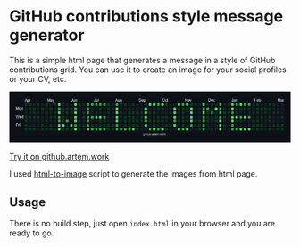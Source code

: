# GitHub contributions style message generator

This is a simple html page that generates a message in a style of GitHub contributions grid.
You can use it to create an image for your social profiles or your CV, etc.

![Welcome example](images/contribution-grid-welcome.png)

[Try it on github.artem.work](https://github.artem.work)

I used [html-to-image](https://github.com/bubkoo/html-to-image/) script to generate the images from html page.

## Usage

There is no build step, just open `index.html` in your browser and you are ready to go.
